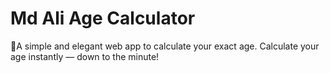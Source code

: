 # Md Ali Age Calculator
🎉A simple and elegant web app to calculate your exact age. Calculate your age instantly — down to the minute!
